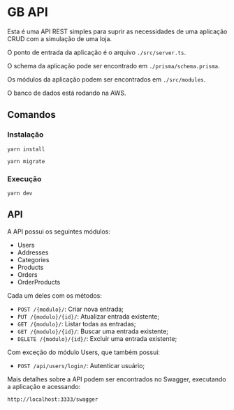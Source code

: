 # GB API

Esta é uma API REST simples para suprir as necessidades de uma aplicação CRUD com a simulação de uma loja.

O ponto de entrada da aplicação é o arquivo `./src/server.ts`.

O schema da aplicação pode ser encontrado em `./prisma/schema.prisma`.

Os módulos da aplicação podem ser encontrados em `./src/modules`.

O banco de dados está rodando na AWS.

## Comandos

### Instalação

```
yarn install

yarn migrate
```

### Execução

```
yarn dev
```

## API

A API possui os seguintes módulos:

- Users
- Addresses
- Categories
- Products
- Orders
- OrderProducts

Cada um deles com os métodos:

- `POST /{modulo}/`: Criar nova entrada;
- `PUT /{modulo}/{id}/`: Atualizar entrada existente;
- `GET /{modulo}/`: Listar todas as entradas;
- `GET /{modulo}/{id}/`: Buscar uma entrada existente;
- `DELETE /{modulo}/{id}/`: Excluir uma entrada existente;

Com exceção do módulo Users, que também possui:

- `POST /api/users/login/`: Autenticar usuário;

Mais detalhes sobre a API podem ser encontrados no Swagger, executando a aplicação e acessando:

```
http://localhost:3333/swagger
```

